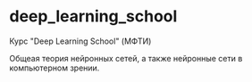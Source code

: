 # deep_learning_school
Курс "Deep Learning School" (МФТИ)

Общеая теория нейронных сетей, а также нейронные сети в компьютерном зрении.

